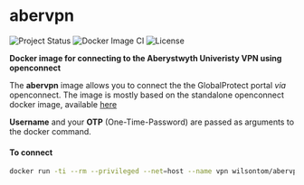 # abervpn

![Project Status](https://img.shields.io/badge/repo%20status-active-brightgreen.svg) ![Docker Image CI](https://github.com/wilsontom/abervpn/workflows/Docker%20Image%20CI/badge.svg) ![License](https://img.shields.io/badge/license-GNU%20GPL%20v3.0-blue.svg "GNU GPL v3.0") 

__Docker image for connecting to the Aberystwyth Univeristy VPN using openconnect__

The **abervpn** image allows you to connect the the GlobalProtect portal *via* openconnect. The image is mostly based on the standalone openconnect docker image, available [here](https://github.com/dlenski/openconnect)

**Username** and your **OTP** (One-Time-Password) are passed as arguments to the docker command.


#### To connect

```sh
docker run -ti --rm --privileged --net=host --name vpn wilsontom/abervpn <USERNAME> <OTP>
```
